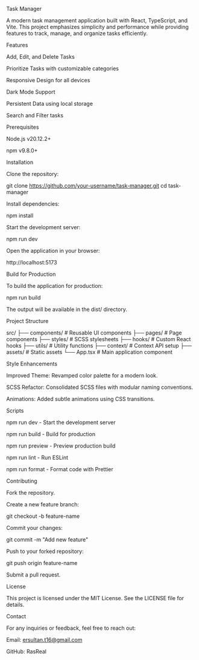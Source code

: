 Task Manager

  

A modern task management application built with React, TypeScript, and Vite. This project emphasizes simplicity and performance while providing features to track, manage, and organize tasks efficiently.

Features

Add, Edit, and Delete Tasks

Prioritize Tasks with customizable categories

Responsive Design for all devices

Dark Mode Support

Persistent Data using local storage

Search and Filter tasks

Prerequisites

Node.js v20.12.2+

npm v9.8.0+

Installation

Clone the repository:

git clone https://github.com/your-username/task-manager.git
cd task-manager

Install dependencies:

npm install

Start the development server:

npm run dev

Open the application in your browser:

http://localhost:5173

Build for Production

To build the application for production:

npm run build

The output will be available in the dist/ directory.

Project Structure

src/
├── components/       # Reusable UI components
├── pages/            # Page components
├── styles/           # SCSS stylesheets
├── hooks/            # Custom React hooks
├── utils/            # Utility functions
├── context/          # Context API setup
├── assets/           # Static assets
└── App.tsx           # Main application component

Style Enhancements

Improved Theme: Revamped color palette for a modern look.

SCSS Refactor: Consolidated SCSS files with modular naming conventions.

Animations: Added subtle animations using CSS transitions.

Scripts

npm run dev - Start the development server

npm run build - Build for production

npm run preview - Preview production build

npm run lint - Run ESLint

npm run format - Format code with Prettier

Contributing

Fork the repository.

Create a new feature branch:

git checkout -b feature-name

Commit your changes:

git commit -m "Add new feature"

Push to your forked repository:

git push origin feature-name

Submit a pull request.

License

This project is licensed under the MIT License. See the LICENSE file for details.

Contact

For any inquiries or feedback, feel free to reach out:

Email: ersultan.t16@gmail.com

GitHub: RasReal

